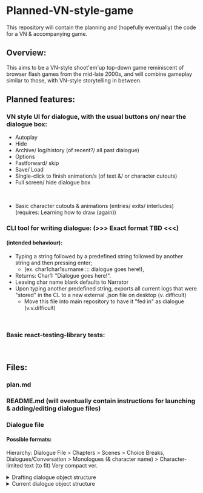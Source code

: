 # Planned-VN-style-game

This repository will contain the planning and (hopefully eventually) the code for a VN & accompanying game.
<br>

## Overview:
This aims to be a VN-style shoot'em'up top-down game reminiscent of browser flash games from the mid-late 2000s, and will combine gameplay similar to those, with VN-style storytelling in between.
<br>

## Planned features:


### VN style UI for dialogue, with the usual buttons on/ near the dialogue box:

- Autoplay
- Hide
- Archive/ log/history (of recent?/ all past dialogue)
- Options
- Fastforward/ skip
- Save/ Load
- Single-click to finish animation/s (of text &/ or character cutouts)
- Full screen/ hide dialogue box
<br>

- Basic character cutouts & animations (entries/ exits/ interludes) (requires: Learning how to draw (again))

### CLI tool for writing dialogue: (>>> Exact format TBD <<<)
#### (intended behaviour): 
- Typing a string followed by a predefined string followed by another string and then pressing enter; 
    + (ex. char1char1surname ::: dialogue goes here!), 
- Returns: Char1: "Dialogue goes here!".
- Leaving char name blank defaults to Narrator
- Upon typing another predefined string, exports all current logs that were "stored" in the CL to a new external .json file on desktop (v. difficult)
    + Move this file into main repository to have it "fed in" as dialogue (v.v.difficult)
<br>

### Basic react-testing-library tests:
<br>

## Files:
### plan.md
### README.md (will eventually contain instructions for launching & adding/editing dialogue files)       
### Dialogue file 
#### Possible formats:

Hierarchy:
    Dialogue File > Chapters > Scenes > Choice Breaks, Dialogues/Conversation > Monologues (& character name) > Character-limited text (to fit)
            Very compact ver.

<details> 
<summary>Drafting dialogue object structure</summary>

```js 
        Ch Title: Title
        Ch 1: [
                { 
                    Scene0: [
                        {   
                            Dialogue1:"x",
                            transitionInAnimations: ["some","numbers","here"],
                            Name: "speech",
                            transitionOutAnimations: ["some","numbers","here"]
                        },
                /* -----------------------ALTERNATIVELY------------------- */
                        {
                            Character: "Name",
                            Dialogue: "Speech",
                            Expression: "normal"
                        },
                /* ------------------------------------------------------- */
                        {
                            CB:"choiceBreak1",
                            1: "Choice1Text",
                            2: "Choice2Text",
                            3: "Choice3Text"
                        }

                Dialogue2: 
                {

                }

                    ]
                }
            Scene1:
            [
                
            ]
        ]




        {
            Character: Name
            Dialogue: Speech
            (Animations?): ?
        }


        {
            Character: "Character's speech?"
        },
        { ChoiceBreak1 }
        {
            Character: "Character's speech?"
        }
```

</details>

<details> 
<summary>Current dialogue object structure</summary>
<br>

### Each Chapter is an array of scene objects:
- Each Scene object is an array of "dialogue" object (i.e. what changes on screen between each click")
    + Each dialogue object contains several keys:
        - Name
        - Dialogue
        - Sprite (url/ path) **TBD**
        - Sprite type (i.e. The expression: normal, sad, angry etc) **TBD**
        - Animations **TBD**
```js
let ch1 = 
[
    {
        BG:bgImg.jpg
        Scene1:[
            {
                Name:"John Doe",
                Dialogue:"Hello World !",
            },
            {
                Name:"World",
                Dialogue:"Hello John !",
            }
        ]
    },
    {
        BG:bgImg.jpg
        Scene2:[ 
            {
            }
        ]
    },
] 
```
</details>